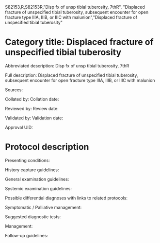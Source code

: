 S82153,R,S82153R,"Disp fx of unsp tibial tuberosity, 7thR", "Displaced fracture of unspecified tibial tuberosity, subsequent encounter for open fracture type IIIA, IIIB, or IIIC with malunion","Displaced fracture of unspecified tibial tuberosity"
# Category title: Displaced fracture of unspecified tibial tuberosity

Abbreviated description: Disp fx of unsp tibial tuberosity, 7thR

Full description: Displaced fracture of unspecified tibial tuberosity, subsequent encounter for open fracture type IIIA, IIIB, or IIIC with malunion

Sources:

Collated by:
Collation date:

Reviewed by:
Review date:

Validated by:
Validation date:

Approval UID:

# Protocol description

Presenting conditions:

History capture guidelines:

General examination guidelines:

Systemic examination guidelines:

Possible differential diagnoses with links to related protocols:

Symptomatic / Palliative management:

Suggested diagnostic tests:

Management:

Follow-up guidelines:

